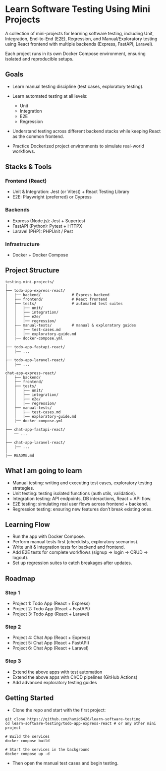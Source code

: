 # Learn Software Testing Using Mini Projects

A collection of mini-projects for learning software testing, including Unit, Integration, End-to-End (E2E), Regression, and Manual/Exploratory testing using React frontend with multiple backends (Express, FastAPI, Laravel).

Each project runs in its own Docker Compose environment, ensuring isolated and reproducible setups.

## Goals

- Learn manual testing discipline (test cases, exploratory testing).
- Learn automated testing at all levels:
  - Unit
  - Integration
  - E2E
  - Regression

- Understand testing across different backend stacks while keeping React as the common frontend.
- Practice Dockerized project environments to simulate real-world workflows.

## Stacks & Tools

### Frontend (React)

- Unit & Integration: Jest (or Vitest) + React Testing Library
- E2E: Playwright (preferred) or Cypress

### Backends

- Express (Node.js): Jest + Supertest
- FastAPI (Python): Pytest + HTTPX
- Laravel (PHP): PHPUnit / Pest

### Infrastructure

- Docker + Docker Compose

## Project Structure

```
testing-mini-projects/
│
├── todo-app-express-react/
│   ├── backend/              # Express backend
│   ├── frontend/             # React frontend
│   ├── tests/                # automated test suites
│   │   ├── unit/
│   │   ├── integration/
│   │   ├── e2e/
│   │   |── regression/
│   ├── manual-tests/         # manual & exploratory guides
│   │   ├── test-cases.md
│   │   |── exploratory-guide.md
│   |── docker-compose.yml
│
├── todo-app-fastapi-react/
│   |── ...
│
├── todo-app-laravel-react/
│   |── ...
│
chat-app-express-react/
│   ├── backend/
│   ├── frontend/
│   ├── tests/
│   │   ├── unit/
│   │   ├── integration/
│   │   ├── e2e/
│   │   |── regression/
│   ├── manual-tests/
│   │   ├── test-cases.md
│   │   |── exploratory-guide.md
│   |── docker-compose.yml
│
├── chat-app-fastapi-react/
│   ── ...
│
├── chat-app-laravel-react/
│   |── ...
│
|── README.md
```

## What I am going to learn

- Manual testing: writing and executing test cases, exploratory testing strategies.
- Unit testing: testing isolated functions (auth utils, validation).
- Integration testing: API endpoints, DB interactions, React + API flow.
- E2E testing: simulating real user flows across frontend + backend.
- Regression testing: ensuring new features don’t break existing ones.

## Learning Flow

- Run the app with Docker Compose.
- Perform manual tests first (checklists, exploratory scenarios).
- Write unit & integration tests for backend and frontend.
- Add E2E tests for complete workflows (signup → login → CRUD → logout).
- Set up regression suites to catch breakages after updates.

## Roadmap

### Step 1
- Project 1: Todo App (React + Express)
- Project 2: Todo App (React + FastAPI)
- Project 3: Todo App (React + Laravel)

### Step 2
- Project 4: Chat App (React + Express)
- Project 5: Chat App (React + FastAPI)
- Project 6: Chat App (React + Laravel)

### Step 3
- Extend the above apps with test automation
- Extend the above apps with CI/CD pipelines (GitHub Actions)
- Add advanced exploratory testing guides

## Getting Started

- Clone the repo and start with the first project:

```
git clone https://github.com/hamid6426/learn-software-testing
cd learn-software-testing/todo-app-express-react # or any other mini project

# Build the services
docker compose build

# Start the services in the background
docker compose up -d
```

- Then open the manual test cases and begin testing.
